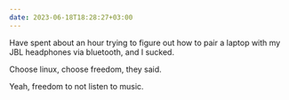 ```yaml
---
date: 2023-06-18T18:28:27+03:00
---
```


Have spent about an hour trying to figure out how
to pair a laptop with my JBL headphones via bluetooth, and I
sucked.

Choose linux, choose freedom, they said.

Yeah, freedom to not listen to music.

